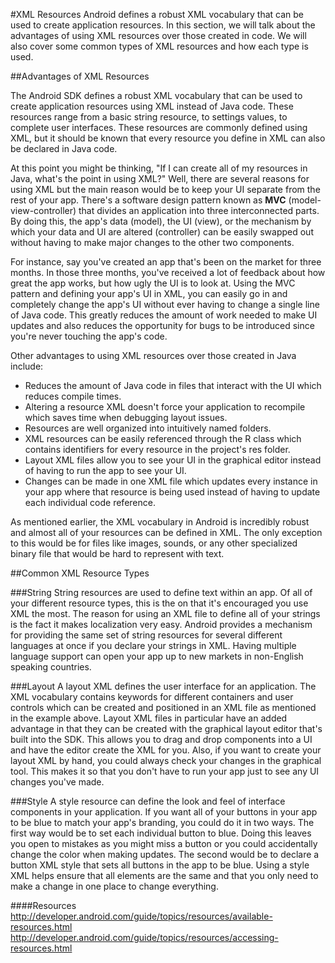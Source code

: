 #XML Resources
Android defines a robust XML vocabulary that can be used to create application resources. In this section, we will talk about the advantages of using XML resources over those created in code. We will also cover some common types of XML resources and how each type is used.

##Advantages of XML Resources

The Android SDK defines a robust XML vocabulary that can be used to create application resources using XML instead of Java code. These resources range from a basic string resource, to settings values, to complete user interfaces. These resources are commonly defined using XML, but it should be known that every resource you define in XML can also be declared in Java code.

At this point you might be thinking, "If I can create all of my resources in Java, what's the point in using XML?" Well, there are several reasons for using XML but the main reason would be to keep your UI separate from the rest of your app. There's a software design pattern known as **MVC** (model-view-controller) that divides an application into three interconnected parts. By doing this, the app's data (model), the UI (view), or the mechanism by which your data and UI are altered (controller) can be easily swapped out without having to make major changes to the other two components.

For instance, say you've created an app that's been on the market for three months. In those three months, you've received a lot of feedback about how great the app works, but how ugly the UI is to look at. Using the MVC pattern and defining your app's UI in XML, you can easily go in and completely change the app's UI without ever having to change a single line of Java code. This greatly reduces the amount of work needed to make UI updates and also reduces the opportunity for bugs to be introduced since you're never touching the app's code.

Other advantages to using XML resources over those created in Java include:

* Reduces the amount of Java code in files that interact with the UI which reduces compile times.
* Altering a resource XML doesn't force your application to recompile which saves time when debugging layout issues.
* Resources are well organized into intuitively named folders.
* XML resources can be easily referenced through the R class which contains identifiers for every resource in the project's res folder.
* Layout XML files allow you to see your UI in the graphical editor instead of having to run the app to see your UI.
* Changes can be made in one XML file which updates every instance in your app where that resource is being used instead of having to update each individual code reference.

As mentioned earlier, the XML vocabulary in Android is incredibly robust and almost all of your resources can be defined in XML. The only exception to this would be for files like images, sounds, or any other specialized binary file that would be hard to represent with text. 

##Common XML Resource Types

###String
String resources are used to define text within an app. Of all of your different resource types, this is the on that it's encouraged you use XML the most. The reason for using an XML file to define all of your strings is the fact it makes localization very easy. Android provides a mechanism for providing the same set of string resources for several different languages at once if you declare your strings in XML. Having multiple language support can open your app up to new markets in non-English speaking countries.

###Layout
A layout XML defines the user interface for an application. The XML vocabulary contains keywords for different containers and user controls which can be created and positioned in an XML file as mentioned in the example above. Layout XML files in particular have an added advantage in that they can be created with the graphical layout editor that's built into the SDK. This allows you to drag and drop components into a UI and have the editor create the XML for you. Also, if you want to create your layout XML by hand, you could always check your changes in the graphical tool. This makes it so that you don't have to run your app just to see any UI changes you've made.

###Style
A style resource can define the look and feel of interface components in your application. If you want all of your buttons in your app to be blue to match your app's branding, you could do it in two ways. The first way would be to set each individual button to blue. Doing this leaves you open to mistakes as you might miss a button or you could accidentally change the color when making updates. The second would be to declare a button XML style that sets all buttons in the app to be blue. Using a style XML helps ensure that all elements are the same and that you only need to make a change in one place to change everything.

####Resources
http://developer.android.com/guide/topics/resources/available-resources.html
http://developer.android.com/guide/topics/resources/accessing-resources.html

